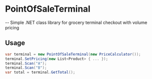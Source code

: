 # PointOfSaleTerminal

-- Simple .NET class library for grocery terminal checkout with volume pricing

## Usage
```csharp
var terminal = new PointOfSaleTerminal(new PriceCalculator());
terminal.SetPricing(new List<Product> { ... });
terminal.Scan("A");
terminal.Scan("B");
var total = terminal.GetTotal();